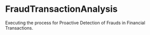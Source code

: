 # FraudTransactionAnalysis
Executing the process for Proactive Detection of Frauds in Financial Transactions.
